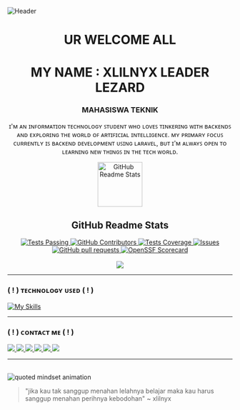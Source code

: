 ![Header](img/a39313b1eda372dfe22ff5091182023e.jpg)

<h1 align="center">UR WELCOME ALL</h1>
<h1 align="center">MY NAME : XLILNYX
LEADER LEZARD</h1>
<h3 align="center">MAHASISWA TEKNIK</h3>

<p align="center">ɪ'ᴍ ᴀɴ ɪɴꜰᴏʀᴍᴀᴛɪᴏɴ ᴛᴇᴄʜɴᴏʟᴏɢʏ ꜱᴛᴜᴅᴇɴᴛ ᴡʜᴏ ʟᴏᴠᴇꜱ ᴛɪɴᴋᴇʀɪɴɢ ᴡɪᴛʜ ʙᴀᴄᴋᴇɴᴅꜱ ᴀɴᴅ ᴇxᴘʟᴏʀɪɴɢ ᴛʜᴇ ᴡᴏʀʟᴅ ᴏꜰ ᴀʀᴛɪꜰɪᴄɪᴀʟ ɪɴᴛᴇʟʟɪɢᴇɴᴄᴇ. ᴍʏ ᴘʀɪᴍᴀʀʏ ꜰᴏᴄᴜꜱ ᴄᴜʀʀᴇɴᴛʟʏ ɪꜱ ʙᴀᴄᴋᴇɴᴅ ᴅᴇᴠᴇʟᴏᴘᴍᴇɴᴛ ᴜꜱɪɴɢ ʟᴀʀᴀᴠᴇʟ, ʙᴜᴛ ɪ'ᴍ ᴀʟᴡᴀʏꜱ ᴏᴘᴇɴ ᴛᴏ ʟᴇᴀʀɴɪɴɢ ɴᴇᴡ ᴛʜɪɴɢꜱ ɪɴ ᴛʜᴇ ᴛᴇᴄʜ ᴡᴏʀʟᴅ.</p>


<p align="center">
 <img width="100px" src="https://res.cloudinary.com/anuraghazra/image/upload/v1594908242/logo_ccswme.svg" align="center" alt="GitHub Readme Stats" />
 <h2 align="center">GitHub Readme Stats</h2>
</p>
</p>

 <p align="center">
  <a href="https://github.com/anuraghazra/github-readme-stats/actions">
    <img alt="Tests Passing" src="https://github.com/anuraghazra/github-readme-stats/workflows/Test/badge.svg" />
  </a>
  <a href="https://github.com/anuraghazra/github-readme-stats/graphs/contributors">
    <img alt="GitHub Contributors" src="https://img.shields.io/github/contributors/anuraghazra/github-readme-stats" />
  </a>
  <a href="https://codecov.io/gh/anuraghazra/github-readme-stats">
    <img alt="Tests Coverage" src="https://codecov.io/gh/anuraghazra/github-readme-stats/branch/master/graph/badge.svg" />
  </a>
  <a href="https://github.com/anuraghazra/github-readme-stats/issues">
    <img alt="Issues" src="https://img.shields.io/github/issues/anuraghazra/github-readme-stats?color=0088ff" />
  </a>
  <a href="https://github.com/anuraghazra/github-readme-stats/pulls">
    <img alt="GitHub pull requests" src="https://img.shields.io/github/issues-pr/anuraghazra/github-readme-stats?color=0088ff" />
  </a>
 
  <a href="https://securityscorecards.dev/viewer/?uri=github.com/anuraghazra/github-readme-stats">
    <img alt="OpenSSF Scorecard" src="https://api.securityscorecards.dev/projects/github.com/anuraghazra/github-readme-stats/badge" />
  </a>
  <br/>
  <br/>
  <a href="https://vercel.com?utm\_source=github\_readme\_stats\_team\&utm\_campaign=oss">
    <img src="https://files.catbox.moe/8n0rlg.jpg"/>
  </a>
</p>



---

### ( ! ) ᴛᴇᴄʜɴᴏʟᴏɢʏ ᴜꜱᴇᴅ ( ! ) 
[![My Skills](https://skillicons.dev/icons?i=javascript,html,css,cpp,laravel,python,php,nodejs,java,vim,git,github)](https://skillicons.dev)

---

### ( ! ) ᴄᴏɴᴛᴀᴄᴛ ᴍᴇ ( ! ) 

<p>
  <a href="https://instagram.com/-" target="_blank">
    <img src="https://img.shields.io/badge/-Instagram-E4405F?style=for-the-badge&logo=instagram&logoColor=white" />
  </a>
  <a href="faisalryu58@gmail.com">
    <img src="https://img.shields.io/badge/-Email-D14836?style=for-the-badge&logo=gmail&logoColor=white" />
  </a>
  <a href="https://wa.me/-" target="_blank">
    <img src="https://img.shields.io/badge/-WhatsApp-25D366?style=for-the-badge&logo=whatsapp&logoColor=white" />
  </a>
  <a href="https://facebook.com/-" target="_blank">
    <img src="https://img.shields.io/badge/-Facebook-1877F2?style=for-the-badge&logo=facebook&logoColor=white" />
  </a>
  <a href="https://t.me/xlilnyx" target="_blank">
    <img src="https://img.shields.io/badge/-Telegram-2CA5E0?style=for-the-badge&logo=telegram&logoColor=white" />
  </a>
  <a href="https://m.me/-" target="_blank">
    <img src="https://img.shields.io/badge/-Messenger-00B2FF?style=for-the-badge&logo=messenger&logoColor=white" />
  </a>
</p>

---

<br clear="both">

<img src="https://files.catbox.moe/43qj22.jpg" alt="quoted mindset animation" />

> "jika kau tak sanggup
menahan lelahnya belajar
maka kau harus
sanggup menahan perihnya kebodohan" ~ xlilnyx
